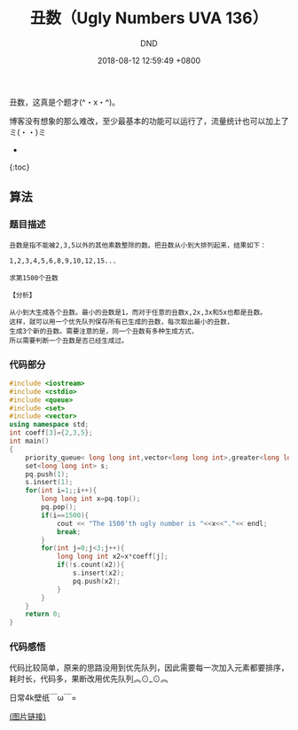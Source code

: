 ﻿---
layout: post
title:  "丑数（Ugly Numbers UVA 136）"
date:   2018-08-12 12:59:49 +0800
categories: C-program-language
tags: C-program-language
img: http://or4d8nhvk.bkt.clouddn.com/18-8-14/33427643.jpg
author: DND
---

丑数，这真是个题才(^・x・^)。

博客没有想象的那么难改，至少最基本的功能可以运行了，流量统计也可以加上了ミ(・・)ミ

* 
{:toc}

## 算法

### 题目描述
```
丑数是指不能被2,3,5以外的其他素数整除的数。把丑数从小到大排列起来，结果如下：

1,2,3,4,5,6,8,9,10,12,15...

求第1500个丑数

【分析】

从小到大生成各个丑数。最小的丑数是1，而对于任意的丑数x,2x,3x和5x也都是丑数。
这样，就可以用一个优先队列保存所有已生成的丑数，每次取出最小的丑数，
生成3个新的丑数。需要注意的是，同一个丑数有多种生成方式，
所以需要判断一个丑数是否已经生成过。

```

### 代码部分

```c++
#include <iostream>
#include <cstdio>
#include <queue>
#include <set>
#include <vector>
using namespace std;
int coeff[3]={2,3,5};
int main()
{
    priority_queue< long long int,vector<long long int>,greater<long long int> > pq;
    set<long long int> s;
    pq.push(1);
    s.insert(1);
    for(int i=1;;i++){
        long long int x=pq.top();
        pq.pop();
        if(i==1500){
            cout << "The 1500'th ugly number is "<<x<<"."<< endl;
            break;
        }
        for(int j=0;j<3;j++){
            long long int x2=x*coeff[j];
            if(!s.count(x2)){
                s.insert(x2);
                pq.push(x2);
            }
        }
    }
    return 0;
}

```


### 代码感悟
代码比较简单，原来的思路没用到优先队列，因此需要每一次加入元素都要排序，耗时长，代码多，果断改用优先队列︽⊙_⊙︽

日常4k壁纸￣ω￣=  

[(图片链接)](http://or4d8nhvk.bkt.clouddn.com/18-8-14/68215752.jpg)

